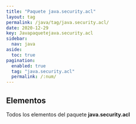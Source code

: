 ```yaml
---
title: "Paquete java.security.acl"
layout: tag
permalink: /java/tag/java.security.acl/
date: 2020-12-29
key: Javapaquetejava.security.acl
sidebar: 
  nav: java
aside: 
  toc: true
pagination: 
  enabled: true
  tag: "java.security.acl"
  permalink: /:num/
---
```


<h2>Elementos</h2>
Todos los elementos del paquete <strong>java.security.acl</strong>
